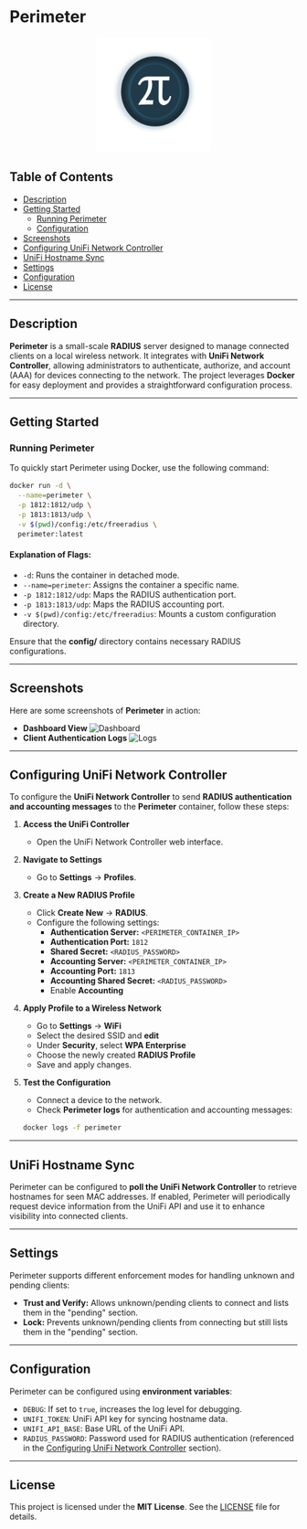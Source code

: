 # Perimeter

<p align="center">
  <img src="images/perimeter.png" alt="Perimeter Logo" width="200" height="200">
</p>

## Table of Contents

- [Description](#description)
- [Getting Started](#getting-started)
  - [Running Perimeter](#running-perimeter)
  - [Configuration](#configuration)
- [Screenshots](#screenshots)
- [Configuring UniFi Network Controller](#configuring-unifi-network-controller)
- [UniFi Hostname Sync](#unifi-hostname-sync)
- [Settings](#settings)
- [Configuration](#configuration)
- [License](#license)

---

## Description

**Perimeter** is a small-scale **RADIUS** server designed to manage connected clients on a local wireless network. It integrates with **UniFi Network Controller**, allowing administrators to authenticate, authorize, and account (AAA) for devices connecting to the network. The project leverages **Docker** for easy deployment and provides a straightforward configuration process.

---

## Getting Started

### Running Perimeter

To quickly start Perimeter using Docker, use the following command:

```sh
docker run -d \
  --name=perimeter \
  -p 1812:1812/udp \
  -p 1813:1813/udp \
  -v $(pwd)/config:/etc/freeradius \
  perimeter:latest
```

#### Explanation of Flags:
- `-d`: Runs the container in detached mode.
- `--name=perimeter`: Assigns the container a specific name.
- `-p 1812:1812/udp`: Maps the RADIUS authentication port.
- `-p 1813:1813/udp`: Maps the RADIUS accounting port.
- `-v $(pwd)/config:/etc/freeradius`: Mounts a custom configuration directory.

Ensure that the **config/** directory contains necessary RADIUS configurations.

---

## Screenshots

Here are some screenshots of **Perimeter** in action:

- **Dashboard View**
  ![Dashboard](images/dashboard.png)
- **Client Authentication Logs**
  ![Logs](images/logs.png)

---

## Configuring UniFi Network Controller

To configure the **UniFi Network Controller** to send **RADIUS authentication and accounting messages** to the **Perimeter** container, follow these steps:

1. **Access the UniFi Controller**
   - Open the UniFi Network Controller web interface.

2. **Navigate to Settings**
   - Go to **Settings** → **Profiles**.

3. **Create a New RADIUS Profile**
   - Click **Create New** → **RADIUS**.
   - Configure the following settings:
     - **Authentication Server:** `<PERIMETER_CONTAINER_IP>`
     - **Authentication Port:** `1812`
     - **Shared Secret:** `<RADIUS_PASSWORD>`
     - **Accounting Server:** `<PERIMETER_CONTAINER_IP>`
     - **Accounting Port:** `1813`
     - **Accounting Shared Secret:** `<RADIUS_PASSWORD>`
     - Enable **Accounting**

4. **Apply Profile to a Wireless Network**
   - Go to **Settings** → **WiFi**
   - Select the desired SSID and **edit**
   - Under **Security**, select **WPA Enterprise**
   - Choose the newly created **RADIUS Profile**
   - Save and apply changes.

5. **Test the Configuration**
   - Connect a device to the network.
   - Check **Perimeter logs** for authentication and accounting messages:

   ```sh
   docker logs -f perimeter
   ```

---

## UniFi Hostname Sync

Perimeter can be configured to **poll the UniFi Network Controller** to retrieve hostnames for seen MAC addresses. If enabled, Perimeter will periodically request device information from the UniFi API and use it to enhance visibility into connected clients.

---

## Settings

Perimeter supports different enforcement modes for handling unknown and pending clients:

- **Trust and Verify:** Allows unknown/pending clients to connect and lists them in the "pending" section.
- **Lock:** Prevents unknown/pending clients from connecting but still lists them in the "pending" section.

---

## Configuration

Perimeter can be configured using **environment variables**:

- `DEBUG`: If set to `true`, increases the log level for debugging.
- `UNIFI_TOKEN`: UniFi API key for syncing hostname data.
- `UNIFI_API_BASE`: Base URL of the UniFi API.
- `RADIUS_PASSWORD`: Password used for RADIUS authentication (referenced in the [Configuring UniFi Network Controller](#configuring-unifi-network-controller) section).

---

## License

This project is licensed under the **MIT License**. See the [LICENSE](LICENSE) file for details.


